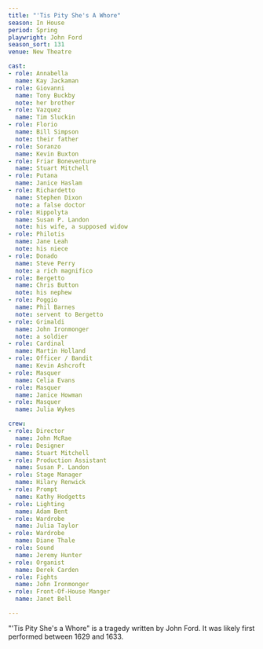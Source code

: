 ```yaml
---
title: "'Tis Pity She's A Whore"
season: In House
period: Spring
playwright: John Ford
season_sort: 131
venue: New Theatre

cast:
- role: Annabella
  name: Kay Jackaman
- role: Giovanni
  name: Tony Buckby
  note: her brother
- role: Vazquez
  name: Tim Sluckin
- role: Florio
  name: Bill Simpson
  note: their father
- role: Soranzo
  name: Kevin Buxton
- role: Friar Boneventure
  name: Stuart Mitchell
- role: Putana
  name: Janice Haslam
- role: Richardetto
  name: Stephen Dixon
  note: a false doctor
- role: Hippolyta
  name: Susan P. Landon
  note: his wife, a supposed widow
- role: Philotis
  name: Jane Leah
  note: his niece
- role: Donado
  name: Steve Perry
  note: a rich magnifico
- role: Bergetto
  name: Chris Button
  note: his nephew
- role: Poggio
  name: Phil Barnes
  note: servent to Bergetto
- role: Grimaldi
  name: John Ironmonger
  note: a soldier
- role: Cardinal
  name: Martin Holland
- role: Officer / Bandit
  name: Kevin Ashcroft
- role: Masquer
  name: Celia Evans
- role: Masquer
  name: Janice Howman
- role: Masquer
  name: Julia Wykes

crew:
- role: Director
  name: John McRae
- role: Designer
  name: Stuart Mitchell
- role: Production Assistant
  name: Susan P. Landon
- role: Stage Manager
  name: Hilary Renwick
- role: Prompt
  name: Kathy Hodgetts
- role: Lighting
  name: Adam Bent
- role: Wardrobe
  name: Julia Taylor
- role: Wardrobe
  name: Diane Thale
- role: Sound
  name: Jeremy Hunter
- role: Organist
  name: Derek Carden
- role: Fights
  name: John Ironmonger
- role: Front-Of-House Manger
  name: Janet Bell

---
```


"'Tis Pity She's a Whore" is a tragedy written by John Ford. It was likely first performed between 1629 and 1633.
